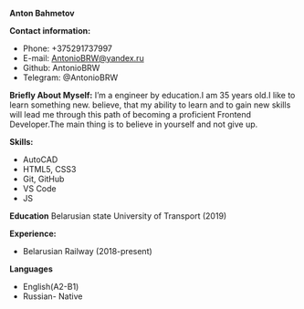 **Anton Bahmetov**

**Contact information:**
 - Phone: +375291737997 
 - E-mail: AntonioBRW@yandex.ru 
 - Github: AntonioBRW 
 - Telegram: @AntonioBRW

**Briefly About Myself:**
I’m a engineer by education.I am 35 years old.I like to learn something new. believe, that my ability to learn and to gain new skills will lead me through this path of becoming a proficient Frontend Developer.The main thing is to believe in yourself and not give up.

**Skills:**
 - AutoCAD
 - HTML5, CSS3
 - Git, GitHub
 - VS Code
 - JS

**Education**
 Belarusian state University of Transport (2019)

**Experience:**
- Belarusian Railway (2018-present)

**Languages**
- English(A2-B1)
- Russian- Native

